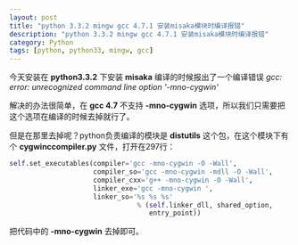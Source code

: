 ```yaml
---
layout: post
title: "python 3.3.2 mingw gcc 4.7.1 安装misaka模块时编译报错"
description: "python 3.3.2 mingw gcc 4.7.1 安装misaka模块时编译报错"
category: Python
tags: [python, python33, mingw, gcc]
---
```



今天安装在 **python3.3.2** 下安装 **misaka**  编译的时候报出了一个编译错误 *gcc: error: unrecognized command line option '-mno-cygwin'*

解决的办法很简单，在 **gcc 4.7** 不支持 **-mno-cygwin** 选项，所以我们只需要把这个选项在编译的时候去掉就行了。

但是在那里去掉呢？python负责编译的模块是 **distutils** 这个包，在这个模块下有个 **cygwinccompiler.py** 文件，打开在297行：

```python
self.set_executables(compiler='gcc -mno-cygwin -O -Wall',
                     compiler_so='gcc -mno-cygwin -mdll -O -Wall',
                     compiler_cxx='g++ -mno-cygwin -O -Wall',
                     linker_exe='gcc -mno-cygwin ',
                     linker_so='%s %s %s'
                                % (self.linker_dll, shared_option,
                                   entry_point))
```


把代码中的 **-mno-cygwin** 去掉即可。